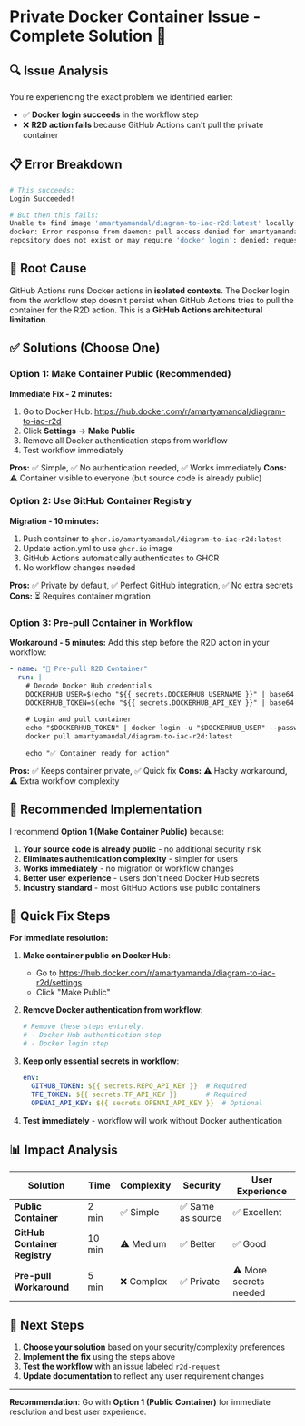 # Private Docker Container Issue - Complete Solution 🔧

## 🔍 **Issue Analysis**

You're experiencing the exact problem we identified earlier:
- ✅ **Docker login succeeds** in the workflow step
- ❌ **R2D action fails** because GitHub Actions can't pull the private container

## 📋 **Error Breakdown**

```bash
# This succeeds:
Login Succeeded!

# But then this fails:
Unable to find image 'amartyamandal/diagram-to-iac-r2d:latest' locally
docker: Error response from daemon: pull access denied for amartyamandal/diagram-to-iac-r2d, 
repository does not exist or may require 'docker login': denied: requested access to the resource is denied
```

## 🎯 **Root Cause**

GitHub Actions runs Docker actions in **isolated contexts**. The Docker login from the workflow step doesn't persist when GitHub Actions tries to pull the container for the R2D action. This is a **GitHub Actions architectural limitation**.

## ✅ **Solutions (Choose One)**

### **Option 1: Make Container Public (Recommended)**

**Immediate Fix - 2 minutes:**
1. Go to Docker Hub: https://hub.docker.com/r/amartyamandal/diagram-to-iac-r2d
2. Click **Settings** → **Make Public**
3. Remove all Docker authentication steps from workflow
4. Test workflow immediately

**Pros:** ✅ Simple, ✅ No authentication needed, ✅ Works immediately
**Cons:** ⚠️ Container visible to everyone (but source code is already public)

### **Option 2: Use GitHub Container Registry**

**Migration - 10 minutes:**
1. Push container to `ghcr.io/amartyamandal/diagram-to-iac-r2d:latest`
2. Update action.yml to use `ghcr.io` image
3. GitHub Actions automatically authenticates to GHCR
4. No workflow changes needed

**Pros:** ✅ Private by default, ✅ Perfect GitHub integration, ✅ No extra secrets
**Cons:** ⏳ Requires container migration

### **Option 3: Pre-pull Container in Workflow**

**Workaround - 5 minutes:**
Add this step before the R2D action in your workflow:

```yaml
- name: "🐳 Pre-pull R2D Container"
  run: |
    # Decode Docker Hub credentials
    DOCKERHUB_USER=$(echo "${{ secrets.DOCKERHUB_USERNAME }}" | base64 -d)
    DOCKERHUB_TOKEN=$(echo "${{ secrets.DOCKERHUB_API_KEY }}" | base64 -d)
    
    # Login and pull container
    echo "$DOCKERHUB_TOKEN" | docker login -u "$DOCKERHUB_USER" --password-stdin
    docker pull amartyamandal/diagram-to-iac-r2d:latest
    
    echo "✅ Container ready for action"
```

**Pros:** ✅ Keeps container private, ✅ Quick fix
**Cons:** ⚠️ Hacky workaround, ⚠️ Extra workflow complexity

## 🚀 **Recommended Implementation**

I recommend **Option 1 (Make Container Public)** because:

1. **Your source code is already public** - no additional security risk
2. **Eliminates authentication complexity** - simpler for users
3. **Works immediately** - no migration or workflow changes
4. **Better user experience** - users don't need Docker Hub secrets
5. **Industry standard** - most GitHub Actions use public containers

## 🔧 **Quick Fix Steps**

**For immediate resolution:**

1. **Make container public on Docker Hub**:
   - Go to https://hub.docker.com/r/amartyamandal/diagram-to-iac-r2d/settings
   - Click "Make Public"

2. **Remove Docker authentication from workflow**:
   ```yaml
   # Remove these steps entirely:
   # - Docker Hub authentication step
   # - Docker login step
   ```

3. **Keep only essential secrets in workflow**:
   ```yaml
   env:
     GITHUB_TOKEN: ${{ secrets.REPO_API_KEY }}  # Required
     TFE_TOKEN: ${{ secrets.TF_API_KEY }}       # Required  
     OPENAI_API_KEY: ${{ secrets.OPENAI_API_KEY }}  # Optional
   ```

4. **Test immediately** - workflow will work without Docker authentication

## 📊 **Impact Analysis**

| Solution | Time | Complexity | Security | User Experience |
|----------|------|------------|----------|-----------------|
| **Public Container** | 2 min | ✅ Simple | ✅ Same as source | ✅ Excellent |
| **GitHub Container Registry** | 10 min | ⚠️ Medium | ✅ Better | ✅ Good |
| **Pre-pull Workaround** | 5 min | ❌ Complex | ✅ Private | ⚠️ More secrets needed |

## 🎯 **Next Steps**

1. **Choose your solution** based on your security/complexity preferences
2. **Implement the fix** using the steps above
3. **Test the workflow** with an issue labeled `r2d-request`
4. **Update documentation** to reflect any user requirement changes

---

**Recommendation**: Go with **Option 1 (Public Container)** for immediate resolution and best user experience.

